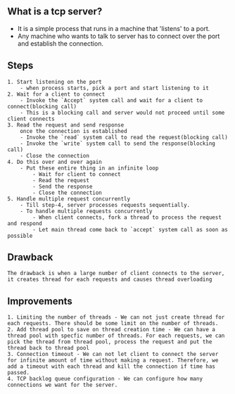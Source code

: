 ## What is a tcp server?
 - It is a simple process that runs in a machine that 'listens' to a port.
 - Any machine who wants to talk to server has to connect over the port and establish the connection.
## Steps
    1. Start listening on the port
        - when process starts, pick a port and start listening to it
    2. Wait for a client to connect
        - Invoke the `Accept` system call and wait for a client to connect(blocking call)
        - This is a blocking call and server would not proceed until some client connects
    3. Read the request and send response
        once the connection is established
        - Invoke the `read` system call to read the request(blocking call)
        - Invoke the `write` system call to send the response(blocking call)
        - Close the connection
    4. Do this over and over again
        - Put these entire thing in an infinite loop
            - Wait for client to connect
            - Read the request
            - Send the response
            - Close the connection
    5. Handle multiple request concurrently
        - Till step-4, server processes requests sequentially.
        - To handle multiple requests concurrently
            - When client connects, fork a thread to process the request and respond
            - Let main thread come back to `accept` system call as soon as possible

## Drawback
    The drawback is when a large number of client connects to the server, it creates thread for each requests and causes thread overloading
## Improvements
    1. Limiting the number of threads - We can not just create thread for each requests. There should be some limit on the number of threads.
    2. Add thread pool to save on thread creation time - We can have a thread pool with specfic number of threads. For each requests, we can pick the thread from thread pool, process the request and put the thread back to thread pool
    3. Connection timeout - We can not let client to connect the server for infinite amount of time without making a request. Therefore, we add a timeout with each thread and kill the connection if time has passed.
    4. TCP backlog queue configuration - We can configure how many connections we want for the server. 